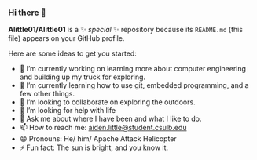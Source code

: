 ### Hi there 👋

**Alittle01/Alittle01** is a ✨ _special_ ✨ repository because its `README.md` (this file) appears on your GitHub profile.

Here are some ideas to get you started:

- 🔭 I’m currently working on learning more about computer engineering and building up my truck for exploring.
- 🌱 I’m currently learning how to use git, embedded programming, and a few other things. 
- 👯 I’m looking to collaborate on exploring the outdoors.
- 🤔 I’m looking for help with life
- 💬 Ask me about where I have been and what I like to do.
- 📫 How to reach me: aiden.little@student.csulb.edu
- 😄 Pronouns: He/ him/ Apache Attack Helicopter
- ⚡ Fun fact: The sun is bright, and you know it.

